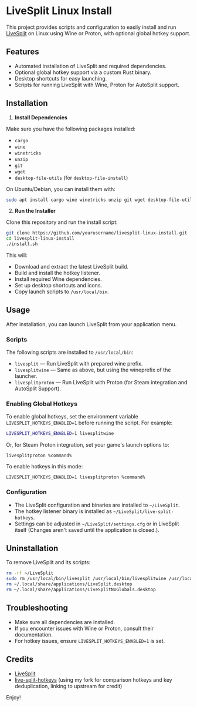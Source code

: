 # LiveSplit Linux Install

This project provides scripts and configuration to easily install and run [LiveSplit](https://livesplit.org/) on Linux using Wine or Proton, with optional global hotkey support.

## Features

- Automated installation of LiveSplit and required dependencies.
- Optional global hotkey support via a custom Rust binary.
- Desktop shortcuts for easy launching.
- Scripts for running LiveSplit with Wine, Proton for AutoSplit support.

## Installation

1. **Install Dependencies**

Make sure you have the following packages installed:

- `cargo`
- `wine`
- `winetricks`
- `unzip`
- `git`
- `wget`
- `desktop-file-utils` (for `desktop-file-install`)

On Ubuntu/Debian, you can install them with:

```sh
sudo apt install cargo wine winetricks unzip git wget desktop-file-utils
```

2. **Run the Installer**

Clone this repository and run the install script:

```sh
git clone https://github.com/yourusername/livesplit-linux-install.git
cd livesplit-linux-install
./install.sh
```

This will:

- Download and extract the latest LiveSplit build.
- Build and install the hotkey listener.
- Install required Wine dependencies.
- Set up desktop shortcuts and icons.
- Copy launch scripts to `/usr/local/bin`.

## Usage

After installation, you can launch LiveSplit from your application menu.

### Scripts

The following scripts are installed to `/usr/local/bin`:

- `livesplit` — Run LiveSplit with prepared wine prefix.
- `livesplitwine` — Same as above, but using the wineprefix of the launcher.
- `livesplitproton` — Run LiveSplit with Proton (for Steam integration and AutoSplit Support).

### Enabling Global Hotkeys

To enable global hotkeys, set the environment variable `LIVESPLIT_HOTKEYS_ENABLED=1` before running the script. For example:

```sh
LIVESPLIT_HOTKEYS_ENABLED=1 livesplitwine
```

Or, for Steam Proton integration, set your game's launch options to:

```
livesplitproton %command%
```

To enable hotkeys in this mode:

```
LIVESPLIT_HOTKEYS_ENABLED=1 livesplitproton %command%
```

### Configuration

- The LiveSplit configuration and binaries are installed to `~/LiveSplit`.
- The hotkey listener binary is installed as `~/LiveSplit/live-split-hotkeys`.
- Settings can be adjusted in `~/LiveSplit/settings.cfg` or in LiveSplit itself (Changes aren't saved until the application is closed.).

## Uninstallation

To remove LiveSplit and its scripts:

```sh
rm -rf ~/LiveSplit
sudo rm /usr/local/bin/livesplit /usr/local/bin/livesplitwine /usr/local/bin/livesplitproton
rm ~/.local/share/applications/LiveSplit.desktop
rm ~/.local/share/applications/LiveSplitNoGlobals.desktop
```

## Troubleshooting

- Make sure all dependencies are installed.
- If you encounter issues with Wine or Proton, consult their documentation.
- For hotkey issues, ensure `LIVESPLIT_HOTKEYS_ENABLED=1` is set.

## Credits

- [LiveSplit](https://livesplit.org/)
- [live-split-hotkeys](https://github.com/descawed/live-split-hotkeys) (using my fork for comparison hotkeys and key deduplication, linking to upstream for credit)

Enjoy!